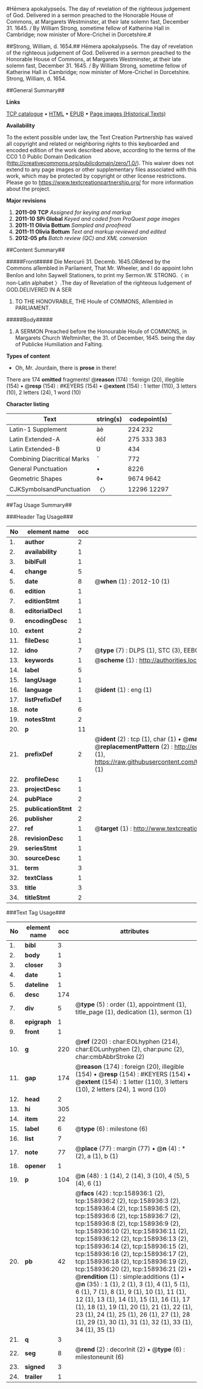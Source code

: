 #Hēmera apokalypseōs. The day of revelation of the righteous judgement of God. Delivered in a sermon preached to the Honorable House of Commons, at Margarets Westminster, at their late solemn fast, December 31. 1645. / By William Strong, sometime fellow of Katherine Hall in Cambridge; now minister of More-Crichel in Dorcetshire.#

##Strong, William, d. 1654.##
Hēmera apokalypseōs. The day of revelation of the righteous judgement of God. Delivered in a sermon preached to the Honorable House of Commons, at Margarets Westminster, at their late solemn fast, December 31. 1645. / By William Strong, sometime fellow of Katherine Hall in Cambridge; now minister of More-Crichel in Dorcetshire.
Strong, William, d. 1654.

##General Summary##

**Links**

[TCP catalogue](http://www.ota.ox.ac.uk/tcp/)  • 
[HTML](http://tei.it.ox.ac.uk/tcp/Texts-HTML/free/A94/A94068.html)  • 
[EPUB](http://tei.it.ox.ac.uk/tcp/Texts-EPUB/free/A94/A94068.epub) • 
[Page images (Historical Texts)](https://historicaltexts.jisc.ac.uk/eebo-99861217e)

**Availability**

To the extent possible under law, the Text Creation Partnership has waived all copyright and related or neighboring rights to this keyboarded and encoded edition of the work described above, according to the terms of the CC0 1.0 Public Domain Dedication (http://creativecommons.org/publicdomain/zero/1.0/). This waiver does not extend to any page images or other supplementary files associated with this work, which may be protected by copyright or other license restrictions. Please go to https://www.textcreationpartnership.org/ for more information about the project.

**Major revisions**

1. __2011-09__ __TCP__ *Assigned for keying and markup*
1. __2011-10__ __SPi Global__ *Keyed and coded from ProQuest page images*
1. __2011-11__ __Olivia Bottum__ *Sampled and proofread*
1. __2011-11__ __Olivia Bottum__ *Text and markup reviewed and edited*
1. __2012-05__ __pfs__ *Batch review (QC) and XML conversion*

##Content Summary##

#####Front#####
Die Mercurii 31. Decemb. 1645.ORdered by the Commons aſſembled in Parliament, That Mr. Wheeler, and I do appoint Iohn Benſon and Iohn Saywell Stationers, to print my Sermon.W. STRONG.〈 in non-Latin alphabet 〉.The day of Revelation of the righteous Iudgement of GOD.DELIVERED IN A SER
1. TO THE HONOVRABLE, THE Houſe of COMMONS, Aſſembled in PARLIAMENT.

#####Body#####

1. A SERMON Preached before the Honourable Houſe of COMMONS, in Margarets Church Weſtminſter, the 31. of December, 1645. being the day of Publicke Humiliation and Faſting.

**Types of content**

  * Oh, Mr. Jourdain, there is **prose** in there!

There are 174 **omitted** fragments! 
 @__reason__ (174) : foreign (20), illegible (154)  •  @__resp__ (154) : #KEYERS (154)  •  @__extent__ (154) : 1 letter (110), 3 letters (10), 2 letters (24), 1 word (10)

**Character listing**


|Text|string(s)|codepoint(s)|
|---|---|---|
|Latin-1 Supplement|àè|224 232|
|Latin Extended-A|ēōſ|275 333 383|
|Latin Extended-B|Ʋ|434|
|Combining             Diacritical Marks|̄|772|
|General Punctuation|•|8226|
|Geometric Shapes|◊▪|9674 9642|
|CJKSymbolsandPunctuation|〈〉|12296 12297|

##Tag Usage Summary##

###Header Tag Usage###

|No|element name|occ|attributes|
|---|---|---|---|
|1.|__author__|2||
|2.|__availability__|1||
|3.|__biblFull__|1||
|4.|__change__|5||
|5.|__date__|8| @__when__ (1) : 2012-10 (1)|
|6.|__edition__|1||
|7.|__editionStmt__|1||
|8.|__editorialDecl__|1||
|9.|__encodingDesc__|1||
|10.|__extent__|2||
|11.|__fileDesc__|1||
|12.|__idno__|7| @__type__ (7) : DLPS (1), STC (3), EEBO-CITATION (1), PROQUEST (1), VID (1)|
|13.|__keywords__|1| @__scheme__ (1) : http://authorities.loc.gov/ (1)|
|14.|__label__|5||
|15.|__langUsage__|1||
|16.|__language__|1| @__ident__ (1) : eng (1)|
|17.|__listPrefixDef__|1||
|18.|__note__|6||
|19.|__notesStmt__|2||
|20.|__p__|11||
|21.|__prefixDef__|2| @__ident__ (2) : tcp (1), char (1)  •  @__matchPattern__ (2) : ([0-9\-]+):([0-9IVX]+) (1), (.+) (1)  •  @__replacementPattern__ (2) : http://eebo.chadwyck.com/downloadtiff?vid=$1&page=$2 (1), https://raw.githubusercontent.com/textcreationpartnership/Texts/master/tcpchars.xml#$1 (1)|
|22.|__profileDesc__|1||
|23.|__projectDesc__|1||
|24.|__pubPlace__|2||
|25.|__publicationStmt__|2||
|26.|__publisher__|2||
|27.|__ref__|1| @__target__ (1) : http://www.textcreationpartnership.org/docs/. (1)|
|28.|__revisionDesc__|1||
|29.|__seriesStmt__|1||
|30.|__sourceDesc__|1||
|31.|__term__|3||
|32.|__textClass__|1||
|33.|__title__|3||
|34.|__titleStmt__|2||


###Text Tag Usage###

|No|element name|occ|attributes|
|---|---|---|---|
|1.|__bibl__|3||
|2.|__body__|1||
|3.|__closer__|3||
|4.|__date__|1||
|5.|__dateline__|1||
|6.|__desc__|174||
|7.|__div__|5| @__type__ (5) : order (1), appointment (1), title_page (1), dedication (1), sermon (1)|
|8.|__epigraph__|1||
|9.|__front__|1||
|10.|__g__|220| @__ref__ (220) : char:EOLhyphen (214), char:EOLunhyphen (2), char:punc (2), char:cmbAbbrStroke (2)|
|11.|__gap__|174| @__reason__ (174) : foreign (20), illegible (154)  •  @__resp__ (154) : #KEYERS (154)  •  @__extent__ (154) : 1 letter (110), 3 letters (10), 2 letters (24), 1 word (10)|
|12.|__head__|2||
|13.|__hi__|305||
|14.|__item__|22||
|15.|__label__|6| @__type__ (6) : milestone (6)|
|16.|__list__|7||
|17.|__note__|77| @__place__ (77) : margin (77)  •  @__n__ (4) : * (2), a (1), b (1)|
|18.|__opener__|1||
|19.|__p__|104| @__n__ (48) : 1 (14), 2 (14), 3 (10), 4 (5), 5 (4), 6 (1)|
|20.|__pb__|42| @__facs__ (42) : tcp:158936:1 (2), tcp:158936:2 (2), tcp:158936:3 (2), tcp:158936:4 (2), tcp:158936:5 (2), tcp:158936:6 (2), tcp:158936:7 (2), tcp:158936:8 (2), tcp:158936:9 (2), tcp:158936:10 (2), tcp:158936:11 (2), tcp:158936:12 (2), tcp:158936:13 (2), tcp:158936:14 (2), tcp:158936:15 (2), tcp:158936:16 (2), tcp:158936:17 (2), tcp:158936:18 (2), tcp:158936:19 (2), tcp:158936:20 (2), tcp:158936:21 (2)  •  @__rendition__ (1) : simple:additions (1)  •  @__n__ (35) : 1 (1), 2 (1), 3 (1), 4 (1), 5 (1), 6 (1), 7 (1), 8 (1), 9 (1), 10 (1), 11 (1), 12 (1), 13 (1), 14 (1), 15 (1), 16 (1), 17 (1), 18 (1), 19 (1), 20 (1), 21 (1), 22 (1), 23 (1), 24 (1), 25 (1), 26 (1), 27 (1), 28 (1), 29 (1), 30 (1), 31 (1), 32 (1), 33 (1), 34 (1), 35 (1)|
|21.|__q__|3||
|22.|__seg__|8| @__rend__ (2) : decorInit (2)  •  @__type__ (6) : milestoneunit (6)|
|23.|__signed__|3||
|24.|__trailer__|1||
